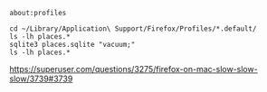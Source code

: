 `about:profiles`

```
cd ~/Library/Application\ Support/Firefox/Profiles/*.default/
ls -lh places.*
sqlite3 places.sqlite "vacuum;"
ls -lh places.*
```

https://superuser.com/questions/3275/firefox-on-mac-slow-slow-slow/3739#3739
